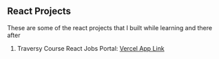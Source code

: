 ## React Projects
These are some of the react projects that I built while learning and there after

1. Traversy Course React Jobs Portal: [Vercel App Link](https://react-projects-ecru-pi.vercel.app/)
